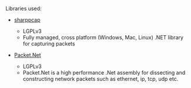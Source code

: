 Libraries used:

* [sharppcap](https://github.com/chmorgan/sharppcap)
    - LGPLv3
    - Fully managed, cross platform (Windows, Mac, Linux) .NET library for capturing packets

* [Packet.Net](https://github.com/antmicro/Packet.Net)
    - LGPLv3
    - Packet.Net is a high performance .Net assembly for dissecting and constructing
network packets such as ethernet, ip, tcp, udp etc.